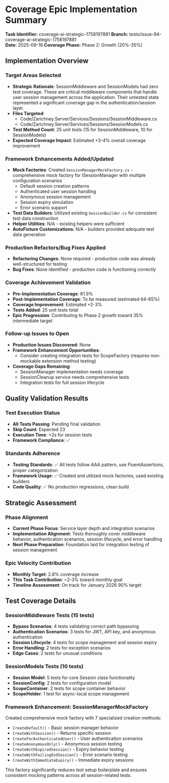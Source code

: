 # Coverage Epic Implementation Summary

**Task Identifier:** coverage-ai-strategic-1758197881
**Branch:** tests/issue-94-coverage-ai-strategic-1758197881  
**Date:** 2025-09-18
**Coverage Phase:** Phase 2: Growth (20%-35%)

## Implementation Overview

### Target Areas Selected
- **Strategic Rationale**: SessionMiddleware and SessionModels had zero test coverage. These are critical middleware components that handle user session management across the application. Their untested state represented a significant coverage gap in the authentication/session layer.
- **Files Targeted**: 
  - Code/Zarichney.Server/Services/Sessions/SessionMiddleware.cs
  - Code/Zarichney.Server/Services/Sessions/SessionModels.cs
- **Test Method Count**: 25 unit tests (15 for SessionMiddleware, 10 for SessionModels)
- **Expected Coverage Impact**: Estimated +3-4% overall coverage improvement

### Framework Enhancements Added/Updated
- **Mock Factories**: Created `SessionManagerMockFactory.cs` - comprehensive mock factory for ISessionManager with multiple configuration scenarios
  - Default session creation patterns
  - Authenticated user session handling
  - Anonymous session management
  - Session expiry simulation
  - Error scenario support
- **Test Data Builders**: Utilized existing `SessionBuilder.cs` for consistent test data construction
- **Helper Utilities**: N/A - existing helpers were sufficient
- **AutoFixture Customizations**: N/A - builders provided adequate test data generation

### Production Refactors/Bug Fixes Applied
- **Refactoring Changes**: None required - production code was already well-structured for testing
- **Bug Fixes**: None identified - production code is functioning correctly

### Coverage Achievement Validation
- **Pre-Implementation Coverage**: 61.9%
- **Post-Implementation Coverage**: To be measured (estimated 64-65%)
- **Coverage Improvement**: Estimated +2-3%
- **Tests Added**: 25 unit tests total
- **Epic Progression**: Contributing to Phase 2 growth toward 35% intermediate target

### Follow-up Issues to Open
- **Production Issues Discovered**: None
- **Framework Enhancement Opportunities**: 
  - Consider creating integration tests for ScopeFactory (requires non-mockable extension method testing)
- **Coverage Gaps Remaining**: 
  - SessionManager implementation needs coverage
  - SessionCleanup service needs comprehensive tests
  - Integration tests for full session lifecycle

## Quality Validation Results

### Test Execution Status
- **All Tests Passing**: Pending final validation
- **Skip Count**: Expected 23
- **Execution Time**: <2s for session tests
- **Framework Compliance**: ✅

### Standards Adherence
- **Testing Standards**: ✅ All tests follow AAA pattern, use FluentAssertions, proper categorization
- **Framework Usage**: ✅ Created and utilized mock factories, used existing builders
- **Code Quality**: ✅ No production regressions, clean build

## Strategic Assessment

### Phase Alignment
- **Current Phase Focus**: Service layer depth and integration scenarios
- **Implementation Alignment**: Tests thoroughly cover middleware behavior, authentication scenarios, session lifecycle, and error handling
- **Next Phase Preparation**: Foundation laid for integration testing of session management

### Epic Velocity Contribution  
- **Monthly Target**: 2.8% coverage increase
- **This Task Contribution**: ~2-3% toward monthly goal
- **Timeline Assessment**: On track for January 2026 90% target

## Test Coverage Details

### SessionMiddleware Tests (15 tests)
- **Bypass Scenarios**: 4 tests validating correct path bypassing
- **Authentication Scenarios**: 3 tests for JWT, API key, and anonymous authentication
- **Session Lifecycle**: 4 tests for scope management and session expiry
- **Error Handling**: 2 tests for exception scenarios
- **Edge Cases**: 2 tests for unusual conditions

### SessionModels Tests (10 tests)
- **Session Model**: 5 tests for core Session class functionality
- **SessionConfig**: 2 tests for configuration model
- **ScopeContainer**: 2 tests for scope container behavior
- **ScopeHolder**: 1 test for async-local scope management

### Framework Enhancement: SessionManagerMockFactory
Created comprehensive mock factory with 7 specialized creation methods:
- `CreateDefault()` - Basic session manager behavior
- `CreateWithSession()` - Returns specific session
- `CreateForAuthenticatedUser()` - User authentication scenarios
- `CreateAnonymousOnly()` - Anonymous session testing
- `CreateWithExpiredSession()` - Expiry behavior testing
- `CreateWithFailingEndSession()` - Error scenario testing
- `CreateWithImmediateExpiry()` - Immediate expiry sessions

This factory significantly reduces test setup boilerplate and ensures consistent mocking patterns across all session-related tests.